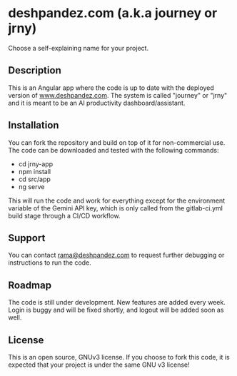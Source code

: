 # deshpandez.com (a.k.a journey or jrny)
Choose a self-explaining name for your project.

## Description
This is an Angular app where the code is up to date with the deployed version of www.deshpandez.com. The system is called "journey" or "jrny" and it is meant to be an AI productivity dashboard/assistant. 

## Installation
You can fork the repository and build on top of it for non-commercial use. The code can be downloaded and tested with the following commands:
- cd jrny-app
- npm install
- cd src/app
- ng serve

This will run the code and work for everything except for the environment variable of the Gemini API key, which is only called from the gitlab-ci.yml build stage through a CI/CD workflow.

## Support
You can contact rama@deshpandez.com to request further debugging or instructions to run the code. 

## Roadmap
The code is still under development. New features are added every week. Login is buggy and will be fixed shortly, and logout will be added soon as well.

## License
This is an open source, GNUv3 license. If you choose to fork this code, it is expected that your project is under the same GNU v3 license! 
